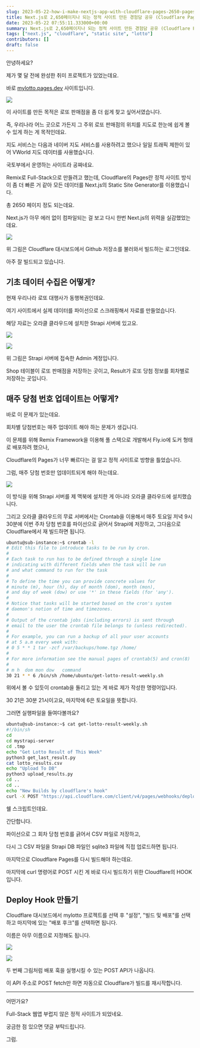 ```yaml
---
slug: 2023-05-22-how-i-make-nextjs-app-with-cloudflare-pages-2650-pages
title: Next.js로 2,650페이지나 되는 정적 사이트 만든 경험담 공유 (Cloudflare Pages)
date: 2023-05-22 07:55:11.333000+00:00
summary: Next.js로 2,650페이지나 되는 정적 사이트 만든 경험담 공유 (Cloudflare Pages)
tags: ["next.js", "cloudflare", "static site", "lotto"]
contributors: []
draft: false
---
```


안녕하세요?

제가 몇 달 전에 완성한 취미 프로젝트가 있었는데요.

바로 [mylotto.pages.dev](https://mylotto.pages.dev) 사이트입니다.


![](https://blogger.googleusercontent.com/img/a/AVvXsEiJxnVqh6_ZTLGxafUG-2tXB7rLtWWIe2Ed9UzMkvh2UPwJ8NMck1oTuq4lfBGa5aFlVUcmRiby0uIKUu9TdOKPyvXnAzBRwJDByJHgxXeTCnzPLmj3tsXo1uG-SvHyM2CwhO3LlFUT4yd9AHamjonCw5eSeLIO4svlfTgI1qwNAw78MYa5SEb_ZyHX)

이 사이트를 만든 목적은 로또 판매점을 좀 더 쉽게 찾고 싶어서였습니다.

즉, 우리나라 어느 곳으로 가든지 그 주위 로또 판매점의 위치를 지도로 한눈에 쉽게 볼 수 있게 하는 게 목적인데요.

지도 서비스는 다음과 네이버 지도 서비스를 사용하려고 했으나 일일 트래픽 제한이 있어 VWorld 지도 데이터를 사용했습니다.

국토부에서 운영하는 사이트라 공짜네요.

Remix로 Full-Stack으로 만들려고 했는데, Cloudflare의 Pages란 정적 사이트 방식이 좀 더 빠른 거 같아 모든 데이터를 Next.js의 Static Site Generator를 이용했습니다.

총 2650 페이지 정도 되는데요.

Next.js가 아무 에러 없이 컴파일되는 걸 보고 다시 한번 Next.js의 위력을 실감했었는데요.

![](https://blogger.googleusercontent.com/img/a/AVvXsEjApKdKqJmqDXs7c394s88pmXHz_MEh_E95RZzqMLosXMn0XyvF1i96IR43b6pr8fKypF2Mfz7H99pCaZhz7EAsVLSh3aSGDx8zSbYdyntn9y-Z-qO3PlepplOeCGOb-vFdwsOYflOYXfRqxzEXj6nx0o-1BBknw04C-uPZNM333XmvIO8Hlzp_7rRp)

위 그림은 Cloudflare 대시보드에서 Github 저장소를 불러와서 빌드하는 로그인데요.

아주 잘 빌드되고 있습니다.

## 기초 데이터 수집은 어떻게?

현재 우리나라 로또 대행사가 동행복권인데요.

여기 사이트에서 실제 데이터를 파이선으로 스크래핑해서 자료를 만들었습니다.

해당 자료는 오라클 클라우드에 설치한 Strapi 서버에 있고요.

![](https://blogger.googleusercontent.com/img/a/AVvXsEghZjiiX5EMiQ_vWHwUX8iEejbOjPBsTARqv-7yAKtRmwC2SIGisJDrh2vLJtHioyuEsM58UcY9NhOOFAScnlVSQaAEmD9kcuRDbshnrUhvhf4FgXHqd5vqAgkxPi1k0uYzFHu5dZAwPG5na72jdVYKeavKZtqoufWALilclyQItM4QPEst5nbGjEY1)

![](https://blogger.googleusercontent.com/img/a/AVvXsEhslG8U7sMQZzQcamQSXvqtbxi7tFUTq_e38oayXoe_00M-0mEdQ4yEHm1T1jjDxPLKj9vjWwlKuxvW-IYJv8KbDBRCA8UhohnjEm05J8TS7fvjj_fQE7gXxHswdPGmYv4vZmmFMT27bqdLg2oLWgI9ll0bvpJ3p5r1QPcEd2oAw7tdrcl-xzM_6eqy)

위 그림은 Strapi 서버에 접속한 Admin 계정입니다.

Shop 테이블이 로또 판매점을 저장하는 곳이고, Result가 로또 당첨 정보를 회차별로 저장하는 곳입니다.

## 매주 당첨 번호 업데이트는 어떻게?

바로 이 문제가 있는데요.

회차별 당첨번호는 매주 업데이트 해야 하는 문제가 생깁니다.

이 문제를 위해 Remix Framework을 이용해 풀 스택으로 개발해서 Fly.io에 도커 형태로 배포하려 했으나,

Cloudflare의 Pages가 너무 빠르다는 걸 알고 정적 사이트로 방향을 틀었습니다.

그럼, 매주 당첨 번호만 업데이트되게 해야 하는데요.

![](https://blogger.googleusercontent.com/img/a/AVvXsEjx-8LAcgd1soROL88NaAAytgAU07FbAbISe6ck_SBhFtpMfaioCvySbv9az9UVGWr85PR-V3gg36X6tNCGYZYOU2zmPnKsLAPAWzSA2g3VCyHopyeDwvOp4dIh8rfHSIfCTeTlc1YJHTdmoR788i6G-5kafc5VRGrTHX1XUPAsQmsxFltCXrjluRwh)

이 방식을 위해 Strapi 서버를 제 맥북에 설치한 게 아니라 오라클 클라우드에 설치했습니다.

그리고 오라클 클라우드의 무료 서버에서는 Crontab을 이용해서 매주 토요일 저녁 9시 30분에 이번 주차 당첨 번호를 파이선으로 긁어서 Strapi에 저장하고, 그다음으로 Cloudflare에서 재 빌드하면 됩니다.

```bash
ubuntu@sub-instance:~$ crontab -l
# Edit this file to introduce tasks to be run by cron.
#
# Each task to run has to be defined through a single line
# indicating with different fields when the task will be run
# and what command to run for the task
#
# To define the time you can provide concrete values for
# minute (m), hour (h), day of month (dom), month (mon),
# and day of week (dow) or use '*' in these fields (for 'any').
#
# Notice that tasks will be started based on the cron's system
# daemon's notion of time and timezones.
#
# Output of the crontab jobs (including errors) is sent through
# email to the user the crontab file belongs to (unless redirected).
#
# For example, you can run a backup of all your user accounts
# at 5 a.m every week with:
# 0 5 * * 1 tar -zcf /var/backups/home.tgz /home/
#
# For more information see the manual pages of crontab(5) and cron(8)
#
# m h  dom mon dow   command
30 21 * * 6 /bin/sh /home/ubuntu/get-lotto-result-weekly.sh
```

위에서 볼 수 있듯이 crontab을 돌리고 있는 게 바로 제가 작성한 명령어입니다.

30 21은 30분 21시이고요, 마지막에 6은 토요일을 뜻합니다.

그러면 실행파일을 들여다볼까요?

```bash
ubuntu@sub-instance:~$ cat get-lotto-result-weekly.sh
#!/bin/sh
cd
cd mystrapi-server
cd .tmp
echo "Get Lotto Result of This Week"
python3 get_last_result.py
cat lotto_results.csv
echo "Upload To DB"
python3 upload_results.py
cd ..
cd ..
echo "New Builds by cloudflare's hook"
curl -X POST "https://api.cloudflare.com/client/v4/pages/webhooks/deploy_hooks/23947~~~~~"
```

쉘 스크립트인데요.

간단합니다.

파이선으로 그 회차 당첨 번호를 긁어서 CSV 파일로 저장하고, 

다시 그 CSV 파일을 Strapi DB 파일인 sqlite3 파일에 직접 업로드하면 됩니다.

마지막으로 Cloudflare Pages를 다시 빌드해야 하는데요.

마지막에 curl 명령어로 POST 시킨 게 바로 다시 빌드하기 위한 Cloudflare의 HOOK입니다.

## Deploy Hook 만들기

Cloudflare 대시보드에서 mylotto 프로젝트를 선택 후 "설정", "빌드 및 배포"를 선택하고 마지막에 있는 "배포 후크"를 선택하면 됩니다.

이름은 아무 이름으로 지정해도 됩니다.

![](https://blogger.googleusercontent.com/img/a/AVvXsEjt89W3JSmIb878mJBFKMh9woOoutS055kXUEvsAAgUY07L4KyahD1Lu53FA6AH3FjcbbheCE9CZVu8YyDt1VhFPTSVSQ9H2cgvZFjZd3AQnwALPppLP4WbB_-JW8zamE3vCaUGDctskAdcKAa5yPQf7XlXyhMBwuk-Q0XpuqrRaMu8kkhphKwkarJP)

![](https://blogger.googleusercontent.com/img/a/AVvXsEirJ4F9osd7NiG5NJt_3QFYlSfLa3qlm5Vg7d5vwcnB0Fy6_ZzOyd1vdTknI3RpFzBGRponpSZir8i50BLIPjwF_gwEajWMtCMYrgy6fcfQjIEo-J17A0j4iyevJJxu_rdZ5svOLC7B2q2D6E36xRB1Pyt_8QV-kGugCZAEQQlPCRwoGa4AYCO1h0Js)

두 번째 그림처럼 배포 훅을 실행시킬 수 있는 POST API가 나옵니다.

이 API 주소로 POST fetch만 하면 자동으로 Cloudflare가 빌드를 재시작합니다.

---

어떤가요?

Full-Stack 웹앱 부럽지 않은 정적 사이트가 되었네요.

궁금한 점 있으면 댓글 부탁드립니다.

그럼.



